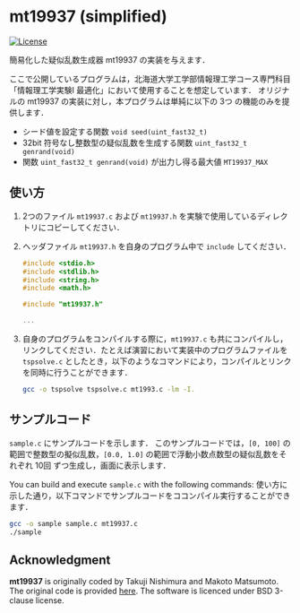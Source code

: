 # mt19937 (simplified)

[![License](https://img.shields.io/badge/License-BSD_3--Clause-blue.svg)](https://opensource.org/licenses/BSD-3-Clause)

簡易化した疑似乱数生成器 mt19937 の実装を与えます．

ここで公開しているプログラムは，北海道大学工学部情報理工学コース専門科目「情報理工学実験I 最適化」において使用することを想定しています．
オリジナルの mt19937 の実装に対し，本プログラムは単純に以下の 3つ の機能のみを提供します．

* シード値を設定する関数 `void seed(uint_fast32_t)`
* 32bit 符号なし整数型の疑似乱数を生成する関数 `uint_fast32_t genrand(void)`
* 関数 `uint_fast32_t genrand(void)` が出力し得る最大値 `MT19937_MAX`

## 使い方

1. 2つのファイル `mt19937.c` および `mt19937.h` を実験で使用しているディレクトリにコピーしてください．
2. ヘッダファイル `mt19937.h` を自身のプログラム中で `include` してください．

    ```c
    #include <stdio.h>
    #include <stdlib.h>
    #include <string.h>
    #include <math.h>

    #include "mt19937.h"

    ...
    ```

3. 自身のプログラムをコンパイルする際に，`mt19937.c` も共にコンパイルし，リンクしてください．たとえば演習において実装中のプログラムファイルを `tspsolve.c` としたとき，以下のようなコマンドにより，コンパイルとリンクを同時に行うことができます．

    ```sh
    gcc -o tspsolve tspsolve.c mt1993.c -lm -I.
    ```

## サンプルコード

`sample.c` にサンプルコードを示します．
このサンプルコードでは，`[0, 100]` の範囲で整数型の擬似乱数，`[0.0, 1.0]` の範囲で浮動小数点数型の疑似乱数をそれぞれ 10回 ずつ生成し，画面に表示します．

You can build and execute `sample.c` with the following commands:
使い方に示した通り，以下コマンドでサンプルコードをココンパイル実行することができます．

```sh
gcc -o sample sample.c mt19937.c
./sample
```

## Acknowledgment

__mt19937__ is originally coded by Takuji Nishimura and Makoto Matsumoto.
The original code is provided [here](http://www.math.sci.hiroshima-u.ac.jp/m-mat/MT/mt.html).
The software is licenced under BSD 3-clause license.
